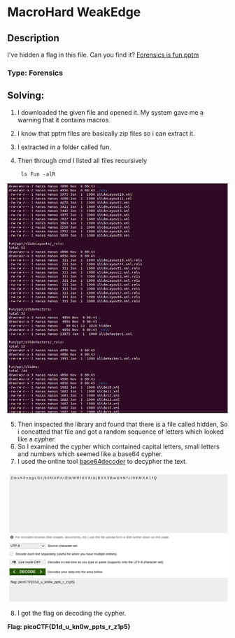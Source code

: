 # MacroHard WeakEdge
## Description
I've hidden a flag in this file. Can you find it? [Forensics is fun.pptm](https://mercury.picoctf.net/static/c0da20f29337e87ffb58ea987d8c596e/Forensics%20is%20fun.pptm)
### Type: Forensics

## Solving:
1) I downloaded the given file and opened it. My system gave me a warning that it contains macros.
2) I know that pptm files are basically zip files so i can extract it.
3) I extracted in a folder called fun.
4) Then through cmd I listed all files recursively

		ls Fun -alR
		
![](./MacroHard_WeakEdge_resources/img.png)


5) Then inspected the library and found that there is a file called hidden, So i concatted that file and got a random sequence of letters which looked like a cypher.
6) So I examined the cypher which contained capital letters, small letters and numbers which seemed like a base64 cypher.
7) I used the online tool [base64decoder](https://www.base64decode.org/)
to decypher the text.

![](/Forensics/Macrohard_WeakEdge/MacroHard_WeakEdge_resources/img1.png)

8) I got the flag on decoding the cypher.

**Flag: picoCTF{D1d_u_kn0w_ppts_r_z1p5}**